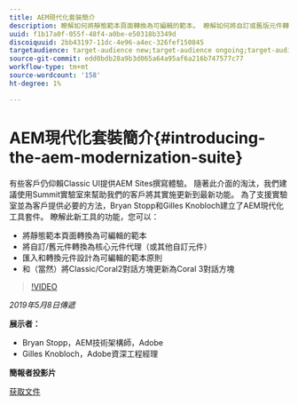 ```yaml
---
title: AEM現代化套裝簡介
description: 瞭解如何將靜態範本頁面轉換為可編輯的範本。 瞭解如何將自訂或舊版元件轉換為核心元件代理程式等。
uuid: f1b17a0f-055f-48f4-a0be-e50318b3349d
discoiquuid: 2bb43197-11dc-4e96-a4ec-326fef150845
targetaudience: target-audience new;target-audience ongoing;target-audience upgrader
source-git-commit: edd0bdb28a9b3d065a64a95af6a216b747577c77
workflow-type: tm+mt
source-wordcount: '158'
ht-degree: 1%

---
```


# AEM現代化套裝簡介{#introducing-the-aem-modernization-suite}

有些客戶仍仰賴Classic UI提供AEM Sites撰寫體驗。 隨著此介面的淘汰，我們建議使用Summit實驗室來幫助我們的客戶將其實施更新到最新功能。 為了支援實驗室並為客戶提供必要的方法，Bryan Stopp和Gilles Knobloch建立了AEM現代化工具套件。  瞭解此新工具的功能，您可以：

* 將靜態範本頁面轉換為可編輯的範本
* 將自訂/舊元件轉換為核心元件代理（或其他自訂元件）
* 匯入和轉換元件設計為可編輯的範本原則
* 和（當然）將Classic/Coral2對話方塊更新為Coral 3對話方塊

>[!VIDEO](https://video.tv.adobe.com/v/27322?quality=9)

*2019年5月8日傳遞*

**展示者：**

* Bryan Stopp，AEM技術架構師，Adobe
* Gilles Knobloch，Adobe資深工程經理

**簡報者投影片**

[获取文件](assets/modernization-toolsaemgems.pdf)
